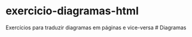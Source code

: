 # exercicio-diagramas-html
Exercícios para traduzir diagramas em páginas e vice-versa
#   D i a g r a m a s  
 